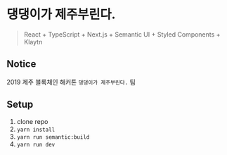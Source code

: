 # 댕댕이가 제주부린다.
> React + TypeScript + Next.js + Semantic UI + Styled Components + Klaytn

## Notice
2019 제주 블록체인 해커톤 `댕댕이가 제주부린다.` 팀

## Setup
1. clone repo
2. `yarn install`
3. `yarn run semantic:build`
4. `yarn run dev`